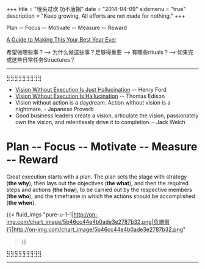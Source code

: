 +++
title = "埋头过坎 功不唐捐"
date = "2014-04-09"
sidemenu = "true"
description = "Keep growing, All efforts are not made for nothing."
+++

Plan -- Focus -- Motivate -- Measure -- Reward 

[A Guide to Making This Your Best Year Ever](https://zenhabits.net/best-year/)

希望做哪些事？--> 为什么做这些事？足够得重要 --> 有哪些rituals？--> 如果完成这些日常任务Structures？

-----
⣻⣻⣻⣻⣻⣻⣻⣻⣻

* [Vision Without Execution Is Just Hallucination](https://www.goodreads.com/quotes/155966-vision-without-execution-is-just-hallucination) -- Henry Ford
* [Vision Without Execution Is Hallucination](https://www.forbes.com/sites/bryanstolle/2014/07/22/vision-without-execution-is-just-hallucination) -- Thomas Edison 
* Vision without action is a daydream. Action without vision is a nightmare. - Japanese Proverb
* Good business leaders create a vision, articulate the vision, passionately own the vision, and relentlessly drive it to completion. - Jack Welch

# Plan -- Focus -- Motivate -- Measure -- Reward 

Great execution starts with a plan.  The plan sets the stage with strategy (**the why**), then lays out the objectives (**the what**), and then the required steps and actions (**the how**), to be carried out by the respective members (**the who**), and the timeframe in which the actions should be accomplished (**the when**).   

{{< fluid_imgs
  "pure-u-1-1|http://on-img.com/chart_image/5b46cc44e4b0ade3e2787b32.png|负熵前行|http://on-img.com/chart_image/5b46cc44e4b0ade3e2787b32.png"
>}}

⣻⣻⣻⣻⣻⣻⣻⣻⣻

-----

